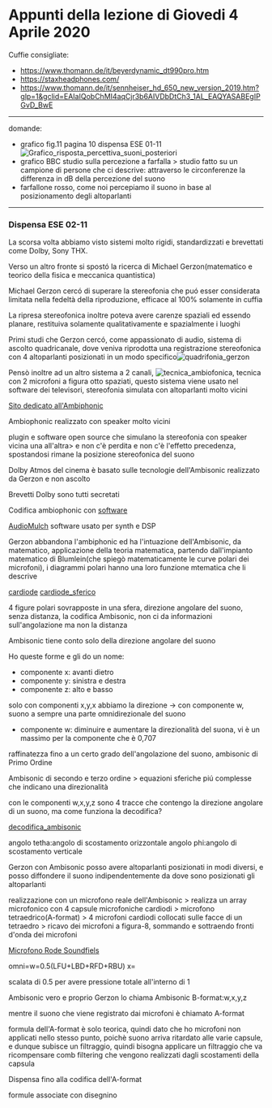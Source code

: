 # Appunti della lezione di Giovedi 4 Aprile 2020

Cuffie consigliate:
- https://www.thomann.de/it/beyerdynamic_dt990pro.htm
- https://staxheadphones.com/
- https://www.thomann.de/it/sennheiser_hd_650_new_version_2019.htm?glp=1&gclid=EAIaIQobChMI4aqCjr3b6AIVDbDtCh3_1AL_EAQYASABEgIPGvD_BwE

__________

domande:
- grafico fig.11 pagina 10 dispensa ESE 01-11![Grafico_risposta_percettiva_suoni_posteriori]()
- grafico BBC studio sulla percezione a farfalla > studio fatto su un campione di persone che ci descrive: attraverso le circonferenze la differenza in dB della percezione del suono
- farfallone rosso, come noi percepiamo il suono in base al posizionamento degli altoparlanti
__________

### Dispensa ESE 02-11

La scorsa volta abbiamo visto sistemi molto rigidi, standardizzati e brevettati come Dolby, Sony THX.

Verso un altro fronte si spostó la ricerca di Michael Gerzon(matematico e teorico della fisica e meccanica quantistica)

Michael Gerzon cercó di superare la stereofonia che puó esser considerata limitata nella fedeltà della riproduzione, efficace al 100% solamente in cuffia

La ripresa stereofonica inoltre poteva avere carenze spaziali ed essendo planare, restituiva solamente qualitativamente e spazialmente i luoghi

Primi studi che Gerzon cercó, come appassionato di audio, sistema di ascolto quadricanale, dove veniva riprodotta una registrazione stereofonica con 4 altoparlanti posizionati in un modo specifico![quadrifonia_gerzon]()

Pensò inoltre ad un altro sistema a 2 canali, ![tecnica_ambiofonica](), tecnica con 2 microfoni a figura otto spaziati, questo sistema viene usato nel software dei televisori, stereofonia simulata con altoparlanti molto vicini

[Sito dedicato all'Ambiphonic](https://www.ambiophonics.org/)

Ambiophonic realizzato con speaker molto vicini

plugin e software open source che simulano la stereofonia con speaker vicina una all'altra> e non c'è perdita e non c'è l'effetto precedenza, spostandosi rimane la posizione stereofonica del suono

Dolby Atmos del cinema è basato sulle tecnologie dell'Ambisonic realizzato da Gerzon e non ascolto

Brevetti Dolby sono tutti secretati

Codifica ambiophonic con [software](https://www.ambiophonics.org/pc-mobile-applications)

[AudioMulch](http://www.audiomulch.com/) software usato per synth e DSP

Gerzon abbandona l'ambiphonic ed ha l'intuazione dell'Ambisonic, da matematico, applicazione della teoria matematica, partendo dall'impianto matematico di Blumlein(che spiegò matematicamente le curve polari dei microfoni), i diagrammi polari hanno una loro funzione mtematica che li descrive

[cardiode]()
[cardiode_sferico]()

4 figure polari sovrapposte in una sfera, direzione angolare del suono, senza distanza, la codifica Ambisonic, non ci da informazioni sull'angolazione ma non la distanza

Ambisonic tiene conto solo della direzione angolare del suono

Ho queste forme e gli do un nome:
- componente x: avanti dietro
- componente y: sinistra e destra
- componente z: alto e basso

solo con componenti x,y,x abbiamo la direzione -> con componente w, suono a sempre una parte omnidirezionale del suono
- componente w: diminuire e aumentare la direzionalità del suona, vi è un massimo per la componente che è 0,707

raffinatezza fino a un certo grado dell'angolazione del suono, ambisonic di Primo Ordine

Ambisonic di secondo e terzo ordine > equazioni sferiche piú complesse che indicano una direzionalità

con le componenti w,x,y,z sono 4 tracce che contengo la direzione angolare di un suono,  ma come funziona la decodifica?

[decodifica_ambisonic]()

angolo tetha:angolo di scostamento orizzontale
angolo phi:angolo di scostamento verticale

Gerzon con Ambisonic posso avere altoparlanti posizionati in modi diversi, e posso diffondere il suono indipendentemente da dove sono posizionati gli altoparlanti

realizzazione con un microfono reale dell'Ambisonic > realizza un array microfonico con 4 capsule microfoniche cardiodi > microfono tetraedrico(A-format) > 4 microfoni cardiodi collocati sulle facce di un tetraedro > ricavo dei microfoni a figura-8, sommando e sottraendo fronti d'onda dei microfoni

[Microfono Rode Soundfiels](https://www.thomann.de/it/rode_nt_sf1.htm)

omni=w=0.5(LFU+LBD+RFD+RBU)
x=

scalata di 0.5 per avere pressione totale all'interno di 1

Ambisonic vero e proprio Gerzon lo chiama Ambisonic B-format:w,x,y,z

mentre il suono che viene registrato dai microfoni è chiamato A-format

formula dell'A-format è solo teorica, quindi dato che ho microfoni non applicati nello stesso punto, poichè suono arriva ritardato alle varie capsule, e dunque subisce un filtraggio, quindi bisogna applicare un filtraggio che va ricompensare comb filtering che vengono realizzati dagli scostamenti della capsula

Dispensa fino alla codifica dell'A-format

formule associate con disegnino 

